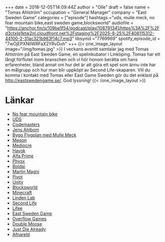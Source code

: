 +++
date = 2018-12-05T14:09:44Z
author = "Olle"
draft = false
name = "Tomas Ahlström"
occupation = "General Manager"
company = "East Sweden Game"
categories = ["episode"]
hashtags ="uds, mulle meck, no fear mountain bike,east sweden game,blocksworld"
audiofile = "https://anchor.fm/s/109be1f54/podcast/play/108791341/https%3A%2F%2Fd3ctxlq1ktw2nl.cloudfront.net%2Fstaging%2F2025-8-25%2F408115312-44100-2-31ac321b983f14c7.mp3"
libsynid ="7769969"
spotify_episode_id = "7wOjEPXNIlWRFaX2YRvDoh"
+++
{{< one_image_layout image="/img/tomas.jpg" >}}
I veckans avsnitt samtalar jag med Tomas Ahlström på East Sweden Game, en spelinkubator i Linköping. Tomas har ett långt förflutet inom branschen och vi hör honom berätta om hans erfarenheter, bland annat om hur det är att göra ett spel som ännu inte har en målgrupp och hur man blir uppköpt av Second Life-skaparen. Vill du komma i kontakt med Tomas eller East Game Sweden gör du det enklast på http://eastswedengame.se/. God lyssning!
{{< /one_image_layout >}}
# Länkar
* [No fear mountain bike](https://www.youtube.com/watch?v=q7tIlwcZ7A8&t=133s)
* [UDS](https://en.wikipedia.org/wiki/Unique_Development_Studios)
* [Codemasters](https://en.wikipedia.org/wiki/Codemasters)
* [Jens Ahlbom](https://sv.m.wikipedia.org/wiki/Jens_Ahlbom)
* [Bygg Flygplan med Mulle Meck](https://www.youtube.com/watch?v=AjIvm2_ej5A&t=181s)
* [Meqon](https://www.youtube.com/watch?v=Le0d3m_IKMM)
* [Mediocre](http://spelskaparna.com/episode/7/)
* [Havok](https://www.havok.com/physics/)
* [Alfa Prime](https://www.youtube.com/watch?v=qzvk88aMnIs)
* [Physx](https://en.wikipedia.org/wiki/PhysX)
* [Boldai](https://www.youtube.com/channel/UCRjujktOFCCCAi_4c2qVOCg)
* [Martin Magni](http://spelskaparna.com/episode/17/)
* [Pivot](https://en.wikipedia.org/wiki/Lean_startup#Pivot)
* [Unity](https://unity3d.com/)
* [Blocksworld](https://www.youtube.com/user/BlocksworldGame)
* [Minecraft](https://minecraft.net/)
* [Linden Lab](https://en.wikipedia.org/wiki/Linden_Lab)
* [Second Life](https://www.youtube.com/watch?v=GgNcTxgCMLQ)
* [Lifee](https://lifee.com/)
* [East Sweden Game](http://eastswedengame.se/)
* [Overflow Games](http://www.overflowgames.se/)
* [Double Moose](http://www.doublemoose.com/)
* [Just Die Already](https://www.youtube.com/watch?v=CNJbtqhIrkE)
* [Afnareld](http://www.aftnareld.com/)
